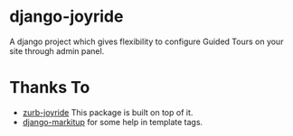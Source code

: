 django-joyride
==============

A django project which gives flexibility to configure Guided Tours on your site through admin panel.


Thanks To
==========
- [zurb-joyride](https://github.com/zurb/joyride) This package is built on top of it.
- [django-markitup](https://bitbucket.org/carljm/django-markitup/) for some help in template tags.
